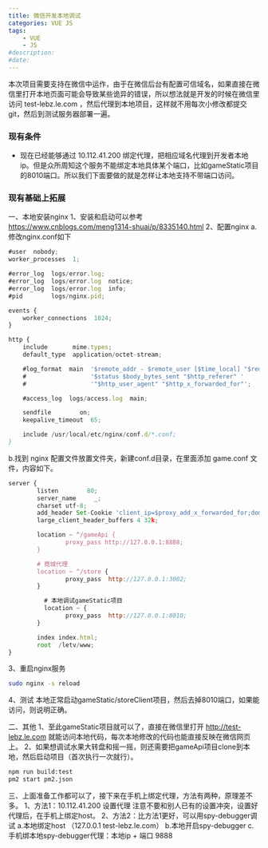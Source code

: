 ```yaml
---
title: 微信开发本地调试
categories: VUE JS
tags: 
    - VUE
    - JS
#description: 
#date: 
---
```


本次项目需要支持在微信中运作，由于在微信后台有配置可信域名，如果直接在微信里打开本地页面可能会导致某些诡异的错误，所以想法就是开发的时候在微信里访问 test-lebz.le.com ，然后代理到本地项目，这样就不用每次小修改都提交git，然后到测试服务器部署一遍。
<!-- more -->
### 现有条件
* 现在已经能够通过 10.112.41.200 绑定代理，把相应域名代理到开发者本地ip。但是众所周知这个服务不能绑定本地具体某个端口，比如gameStatic项目的8010端口。所以我们下面要做的就是怎样让本地支持不带端口访问。
### 现有基础上拓展
一、本地安装nginx
1、安装和启动可以参考 https://www.cnblogs.com/meng1314-shuai/p/8335140.html
2、配置nginx
  a.修改nginx.conf如下
```js
#user  nobody;
worker_processes  1;

#error_log  logs/error.log;
#error_log  logs/error.log  notice;
#error_log  logs/error.log  info;
#pid        logs/nginx.pid;

events {
    worker_connections  1024;
}

http {
    include       mime.types;
    default_type  application/octet-stream;

    #log_format  main  '$remote_addr - $remote_user [$time_local] "$request" '
    #                  '$status $body_bytes_sent "$http_referer" '
    #                  '"$http_user_agent" "$http_x_forwarded_for"';

    #access_log  logs/access.log  main;

    sendfile        on;
    keepalive_timeout  65;

    include /usr/local/etc/nginx/conf.d/*.conf;
}
```
  b.找到 nginx 配置文件放置文件夹，新建conf.d目录，在里面添加 game.conf 文件，内容如下。
```js
server {
        listen        80;
        server_name     _;
        charset utf-8;
        add_header Set-Cookie 'client_ip=$proxy_add_x_forwarded_for;domain=lebz.le.com;path=/;';
        large_client_header_buffers 4 32k;

        location ~ ^/gameApi {
                proxy_pass http://127.0.0.1:8888;
        }

        # 商城代理
        location ~ ^/store {
                proxy_pass  http://127.0.0.1:3002;
        }

	      # 本地调试gameStatic项目
	      location ~ {
                proxy_pass  http://127.0.0.1:8010;
        }

        index index.html;
        root  /letv/www;
}
```
3、重启nginx服务
```bash
sudo nginx -s reload
```
4、测试
本地正常启动gameStatic/storeClient项目，然后去掉8010端口，如果能访问，则说明正确。

二、其他
1、至此gameStatic项目就可以了，直接在微信里打开 http://test-lebz.le.com 就能访问本地代码，每次本地修改的代码也能直接反映在微信网页上。
2、如果想调试水果大转盘和摇一摇，则还需要把gameApi项目clone到本地，然后启动项目（首次执行一次就行）。
```bash
npm run build:test
pm2 start pm2.json
```

三、上面准备工作都可以了，接下来在手机上绑定代理，方法有两种，原理差不多。
1、方法1：10.112.41.200 设置代理
注意不要和别人已有的设置冲突，设置好代理后，在手机上绑定host。
2、方法2：比方法1更好，可以用spy-debugger调试
  a.本地绑定host （127.0.0.1 test-lebz.le.com）
  b.本地开启spy-debugger
  c.手机绑本地spy-debugger代理：本地ip + 端口 9888